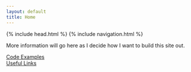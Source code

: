 ```yaml
---
layout: default
title: Home
---
```

{% include head.html %}
{% include navigation.html %}

More information will go here as I decide how I want to build this site out.

[Code Examples](code_examples.md)
<br/>
[Useful Links](links.md)
